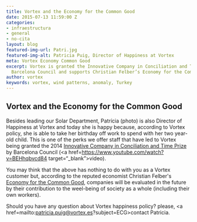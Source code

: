 ```yaml
---
title: Vortex and the Economy for the Common Good
date: 2015-07-13 11:59:00 Z
categories:
- infraestructura
- general
- no-cita
layout: blog
featured-img-url: Patri.jpg
featured-img-alt: Patricia Puig, Director of Happiness at Vortex
meta: Vortex Economy Common Good
excerpt: Vortex is granted the Innovative Company in Conciliation and Time Prize by
  Barcelona Council and supports Christian Felber’s Economy for the Common Good
author: vortex
keywords: vortex, wind patterns, anomaly, Turkey
---
```


##   Vortex and the Economy for the Common Good

Besides leading our Solar Department, Patrícia (photo) is also Director of Happiness at Vortex and today she is happy because, according to Vortex policy,  she is able to take her birthday off work to spend with her two year-old child. This is one of the perks we offer staff that have led to Vortex being granted the 2014 <a href="http://w110.bcn.cat/portal/site/UsosDelTemps/menuitem.7e04b1462441477cf740f740a2ef8a0c/?vgnextoid=11ded9634264c410VgnVCM1000001947900aRCRD&vgnextfmt=formatDetall&vgnextchannel=e5cdfd7f29217310VgnVCM10000072fea8c0RCRD&lang=en_GB" target="_blank">Innovative Company in Conciliation and Time Prize</a> by Barcelona Council (<a href=https://www.youtube.com/watch?v=BEHhqbvcd84 target=“_blank”>video</a>).

You may think that the above has nothing to do with you as a Vortex customer but, according to the reputed economist Christian Felber's <a href="https://www.ecogood.org/en" target="_blank">Economy for the Common Good</a>, companies will be evaluated in the future by their contribution to the weel-being of society as a whole (including their own workers).

Should you have any question about Vortex happiness policy? please, <a href=mailto:patricia.puig@vortex.es?subject=ECG>contact Patricia</a>.
